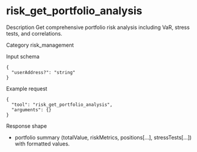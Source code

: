 # risk_get_portfolio_analysis

Description
Get comprehensive portfolio risk analysis including VaR, stress tests, and correlations.

Category
risk_management

Input schema

```
{
  "userAddress?": "string"
}
```

Example request

```
{
  "tool": "risk_get_portfolio_analysis",
  "arguments": {}
}
```

Response shape

- portfolio summary (totalValue, riskMetrics, positions[...], stressTests[...]) with formatted values.
